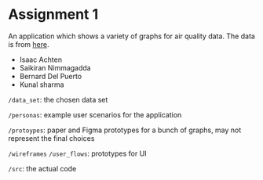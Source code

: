 # Assignment 1

An application which shows a variety of graphs for air quality data. The data is from [here](https://data.mfe.govt.nz/table/106232-air-pollutant-emissions-2012-2019/).

- Isaac Achten
- Saikiran Nimmagadda
- Bernard Del Puerto 
- Kunal sharma 

`/data_set`: the chosen data set

`/personas`: example user scenarios for the application

`/protoypes`: paper and Figma prototypes for a bunch of graphs, may not represent the final choices

`/wireframes` `/user_flows`: prototypes for UI

`/src`: the actual code

